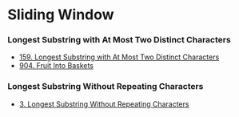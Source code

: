 # Sliding Window

### Longest Substring with At Most Two Distinct Characters
- [159. Longest Substring with At Most Two Distinct Characters](https://leetcode.com/problems/longest-substring-with-at-most-two-distinct-characters/)
- [904. Fruit Into Baskets](https://leetcode.com/problems/fruit-into-baskets/)

### Longest Substring Without Repeating Characters
- [3. Longest Substring Without Repeating Characters](https://leetcode.com/problems/longest-substring-without-repeating-characters/)
